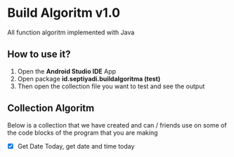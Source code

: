 # Build Algoritm v1.0
All function algoritm implemented with Java

## How to use it?
1. Open the <b>Android Studio IDE</b> App
2. Open package <b>id.septiyadi.buildalgoritma (test)</b>
3. Then open the collection file you want to test and see the output

## Collection Algoritm
Below is a collection that we have created and can / friends use on some of the code blocks of the program that you are making

- [x] Get Date Today, get date and time today 
